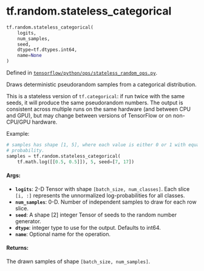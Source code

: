 <div itemscope itemtype="http://developers.google.com/ReferenceObject">
<meta itemprop="name" content="tf.random.stateless_categorical" />
<meta itemprop="path" content="Stable" />
</div>

# tf.random.stateless_categorical

``` python
tf.random.stateless_categorical(
    logits,
    num_samples,
    seed,
    dtype=tf.dtypes.int64,
    name=None
)
```



Defined in [`tensorflow/python/ops/stateless_random_ops.py`](/code/stable/tensorflow/python/ops/stateless_random_ops.py).

Draws deterministic pseudorandom samples from a categorical distribution.

This is a stateless version of `tf.categorical`: if run twice with the
same seeds, it will produce the same pseudorandom numbers.  The output is
consistent across multiple runs on the same hardware (and between CPU
and GPU), but may change between versions of TensorFlow or on non-CPU/GPU
hardware.

Example:

```python
# samples has shape [1, 5], where each value is either 0 or 1 with equal
# probability.
samples = tf.random.stateless_categorical(
    tf.math.log([[0.5, 0.5]]), 5, seed=[7, 17])
```

#### Args:

* <b>`logits`</b>: 2-D Tensor with shape `[batch_size, num_classes]`.  Each slice
    `[i, :]` represents the unnormalized log-probabilities for all classes.
* <b>`num_samples`</b>: 0-D.  Number of independent samples to draw for each row slice.
* <b>`seed`</b>: A shape [2] integer Tensor of seeds to the random number generator.
* <b>`dtype`</b>: integer type to use for the output. Defaults to int64.
* <b>`name`</b>: Optional name for the operation.


#### Returns:

The drawn samples of shape `[batch_size, num_samples]`.